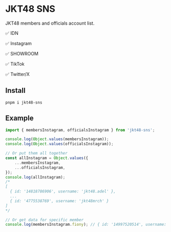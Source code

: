# JKT48 SNS

JKT48 members and officials account list.

✅ IDN

✅ Instagram

✅ SHOWROOM

✅ TikTok

✅ Twitter/X

## Install

```shell
pnpm i jkt48-sns
```

## Example

```javascript
import { membersInstagram, officialsInstagram } from 'jkt48-sns';

console.log(Object.values(membersInstagram));
console.log(Object.values(officialsInstagram));

// Or put them all together
const allInstagram = Object.values({
    ...membersInstagram,
    ...officialsInstagram,
});
console.log(allInstagram);
/*
[
  { id: '14818786906', username: 'jkt48.adel' },     
  ...
  { id: '4775538769', username: 'jkt48mrch' }
]
*/

// Or get data for specific member
console.log(membersInstagram.fiony); // { id: '14997520514', username: 'jkt48.fiony' }
```
